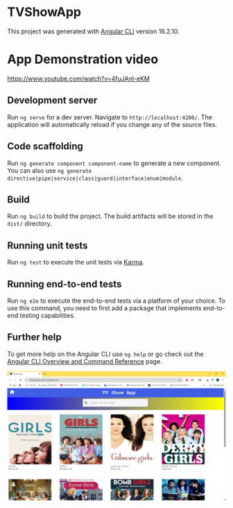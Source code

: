 # TVShowApp

This project was generated with [Angular CLI](https://github.com/angular/angular-cli) version 16.2.10.

# App Demonstration video 

https://www.youtube.com/watch?v=4fuJAnl-eKM

## Development server

Run `ng serve` for a dev server. Navigate to `http://localhost:4200/`. The application will automatically reload if you change any of the source files.

## Code scaffolding

Run `ng generate component component-name` to generate a new component. You can also use `ng generate directive|pipe|service|class|guard|interface|enum|module`.

## Build

Run `ng build` to build the project. The build artifacts will be stored in the `dist/` directory.

## Running unit tests

Run `ng test` to execute the unit tests via [Karma](https://karma-runner.github.io).

## Running end-to-end tests

Run `ng e2e` to execute the end-to-end tests via a platform of your choice. To use this command, you need to first add a package that implements end-to-end testing capabilities.

## Further help

To get more help on the Angular CLI use `ng help` or go check out the [Angular CLI Overview and Command Reference](https://angular.io/cli) page.

![App Screenshot](https://github.com/PoojithaAlam/TVShowApp/blob/a706f73d736d91480162a8caf9ec9d38446c7c4e/TVSHOWAPP.png)


